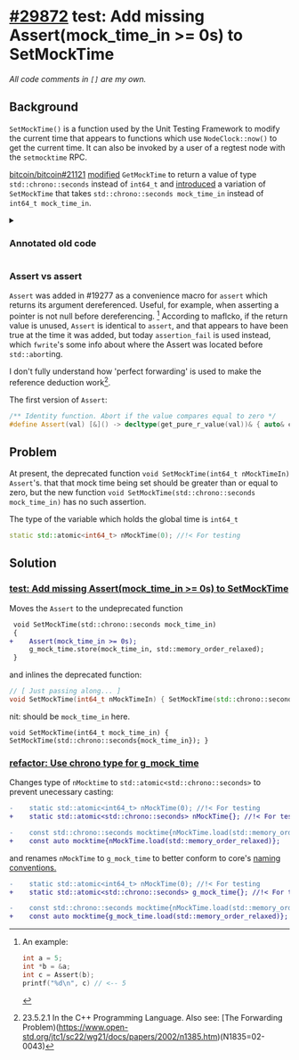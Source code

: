 # [#29872](https://github.com/bitcoin/bitcoin/pull/29872) test: Add missing Assert(mock_time_in >= 0s) to SetMockTime
_All code comments in `[]` are my own._

## Background

`SetMockTime()` is a function used by the Unit Testing Framework to modify the
current time that appears to functions which use `NodeClock::now()` to get the
current time. It can also be invoked by a user of a regtest node with the
`setmocktime` RPC.

[bitcoin/bitcoin#21121](https://github.com/bitcoin/bitcoin/pull/21121)
[modified](https://github.com/bitcoin/bitcoin/pull/21121/commits/df6a5fc1dff3b1b7c2f2b67aad1ff17cac99f7b6)
`GetMockTime` to return a value of type `std::chrono::seconds` instead of
`int64_t` and
[introduced](https://github.com/bitcoin/bitcoin/pull/21121/commits/47a7a1687d276bfa8769dee4bb78e8725f67a50e)
a variation of `SetMockTime` that takes `std::chrono::seconds mock_time_in`
instead of `int64_t mock_time_in`.

<details>

<summary>

### Annotated old code

</summary>

```cpp

// [ nMockTime is atomic ]
static std::atomic<int64_t> nMockTime(0); //!< For testing

// [ NodeClock::now() is a function that serves two purposes: 
//   1. casting std::chrono::system_clock::now().time_since_epoch() to
//      NodeClock::time_point.
//   2. checking if a mock time is set and retunring that instead of the current
//      time.
// ]
NodeClock::time_point NodeClock::now() noexcept
{
    // [ load is used to acquire an atomic value race-freely
    const std::chrono::seconds mocktime{nMockTime.load(std::memory_order_relaxed)};
    const auto ret{
        mocktime.count() ?
            // [ if a mocktime is set return NodeClock::Time_point{mocktime} ]
            mocktime :
            // [ otherwise current time]
            std::chrono::system_clock::now().time_since_epoch()};
    assert(ret > 0s);
    return time_point{ret};
};

// [ the old int based SetMockTime ]
void SetMockTime(int64_t nMockTimeIn)
{
    Assert(nMockTimeIn >= 0);

    // [ store() is used to set the value of an atomic in a race-free manner ]
    nMockTime.store(nMockTimeIn, std::memory_order_relaxed);
}

// [ the new std::chrono::seconds SetMock ime ]
void SetMockTime(std::chrono::seconds mock_time_in)
{
    nMockTime.store(mock_time_in.count(), std::memory_order_relaxed);
}

// [ the new GetMockTime ]
std::chrono::seconds GetMockTime()
{
    return std::chrono::seconds(nMockTime.load(std::memory_order_relaxed));
}

// [ the old g
int64_t GetTime() { return GetTime<std::chrono::seconds>().count(); }

```

</details>

### Assert vs assert

`Assert` was added in #19277 as a convenience macro for `assert` which returns
its argument dereferenced. Useful, for example, when asserting a pointer is not
null before dereferencing. [^1] According to maflcko, if the return value is unused,
`Assert` is identical to `assert`, and that appears to have been true at the
time it was added, but today `assertion_fail` is used instead, which `fwrite`'s
some info about where the Assert was located before `std::abort`ing.

I don't fully understand how 'perfect forwarding' is used to make the reference
deduction work[^2].

The first version of `Assert`:

```cpp
/** Identity function. Abort if the value compares equal to zero */
#define Assert(val) [&]() -> decltype(get_pure_r_value(val))& { auto& check = (val); assert(#val && check); return check; }()
```

## Problem

At present, the deprecated function `void SetMockTime(int64_t nMockTimeIn)`
`Assert`'s. that that mock time being set should be greater than or equal to
zero, but the new function `void SetMockTime(std::chrono::seconds mock_time_in)`
has no such assertion.

The type of the variable which holds the global time is `int64_t`

```cpp
static std::atomic<int64_t> nMockTime(0); //!< For testing
```

## Solution

### [test: Add missing Assert(mock_time_in >= 0s) to SetMockTime](https://github.com/bitcoin/bitcoin/pull/29872/commits/fa382d3dd0592f3cbd6e1de791449f49e06dae86)

Moves the `Assert` to the undeprecated function

```diff
 void SetMockTime(std::chrono::seconds mock_time_in)
 {
+    Assert(mock_time_in >= 0s);
     g_mock_time.store(mock_time_in, std::memory_order_relaxed);
 }
```

and inlines the deprecated function:

```cpp
// [ Just passing along... ]
void SetMockTime(int64_t nMockTimeIn) { SetMockTime(std::chrono::seconds{nMockTimeIn}); }
```

nit: should be `mock_time_in` here.

```suggestion
void SetMockTime(int64_t mock_time_in) { SetMockTime(std::chrono::seconds{mock_time_in}); }
```

### [refactor: Use chrono type for g_mock_time](https://github.com/bitcoin/bitcoin/pull/29872/commits/fae0db555c12dca75fb09e5fa7bbabdf39b8c1df)

Changes type of `nMocktime` to `std::atomic<std::chrono::seconds>` to prevent
unecessary casting:
```diff
-    static std::atomic<int64_t> nMockTime(0); //!< For testing
+    static std::atomic<std::chrono::seconds> nMockTime{}; //!< For testing

-    const std::chrono::seconds mocktime{nMockTime.load(std::memory_order_relaxed)};
+    const auto mocktime{nMockTime.load(std::memory_order_relaxed)};
```

and renames `nMockTime` to `g_mock_time` to better conform to core's [naming
conventions.](https://github.com/bitcoin/bitcoin/blob/master/doc/developer-notes.md#coding-style-c)

```diff
-    static std::atomic<int64_t> nMockTime(0); //!< For testing
+    static std::atomic<std::chrono::seconds> g_mock_time{}; //!< For testing

-    const std::chrono::seconds mocktime{nMockTime.load(std::memory_order_relaxed)};
+    const auto mocktime{g_mock_time.load(std::memory_order_relaxed)};
```

[^1]: An example:
      ```cpp
      int a = 5;
      int *b = &a;
      int c = Assert(b);
      printf("%d\n", c) // <-- 5
      ```

[^2]: 23.5.2.1 In the C++ Programming Language. Also see: [The Forwarding
      Problem)(https://www.open-std.org/jtc1/sc22/wg21/docs/papers/2002/n1385.htm)(N1835=02-0043)

